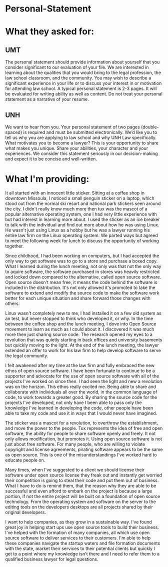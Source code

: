 # Personal-Statement

# What they asked for:

## UMT
The personal statement should provide information about yourself that you consider significant to our evaluation of your file. We are interested in learning about the qualities that you would bring to the legal profession, the law school classroom, and the community. You may wish to describe a significant experience in your life or to discuss your interest in or motivation for attending law school. A typical personal statement is 2-3 pages. It will be evaluated for writing ability as well as content. Do not treat your personal statement as a narrative of your resume.

## UNH
We want to hear from you. Your personal statement of two pages (double-spaced) is required and must be submitted electronically. We’d like you to tell us why you are applying to law school and why UNH Law specifically. What motivates you to become a lawyer? This is your opportunity to share what makes you unique. Share your abilities, your character and your experiences. We consider this statement seriously in our decision-making and expect it to be concise and well-written.

# What I'm providing:

It all started with an innocent little sticker. Sitting at a coffee shop in downtown Missoula, I noticed a small penguin sticker on a laptop, which stood out from the normal ski resort and national park stickers seen around the city. I didn't really know much more then tux was the mascot of a popular alternative operating system, one I had very little experience with but had interest in learning more about. I used the sticker as an ice breaker to talk with the individual and find out more about how he was using Linux. He wasn't just using Linux as a hobby but he was a lawyer running his entire law firm on the Linux operating system. We parted ways but agreed to meet the following week for lunch to discuss the opportunity of working together.

Since childhood, I had been working on computers, but I had accepted the only way to get software was to go to a store and purchase a boxed copy. What I learned during the lunch meeting, not only was that not the only way to aquire software, the software purchased in stores was heavily restricted and locked down compared to the alternative, called open source software. Open source doesn't mean free, it means the code behind the software is included in the distribution. It's not only allowed it's promoted to take the software to extend and modify the source code to make the software work better for each unique situation and share forward those changes with others. 

Linux wasn't completely new to me, I had installed it on a few old system as an test, but never stopped to think who developed it, or why. In the time between the coffee shop and the lunch meeting, I dove into Open Source movement to learn as much as I could about it. I discovered it was much more then just sharing source code. The research opened my eyes to a revolution that was quietly starting in back offices and university basements but quickly moving to the light. At the end of the lunch meeting, the lawyer extended an offer to work for his law firm to help develop software to serve the legal community.

I felt awakened after my time at the law firm and fully embraced the new ethos of open source software. I have been fortunate to continue to be a supporter and advocate for the use of open source software with all of the projects I've worked on since then. I had seen the light and new a revolution was on the horizon. This ethos really excited me. Being able to share and collaborate with individuals all over the world, in the common language of code, to work towards a greater good. By sharing the source code for the projects I've developed, not only have I been able to pass only the knowledge I've learned in developing the code, other people have been able to take my code and use it in ways that I would never have imagined.

The sticker was a mascot for a revolution, to overthrow the establishment, and move the power to the people. Tux represents the idea of free and open software, the ability for people to share software openly and freely.  It not only allows modification, but promotes it. Using open source software is not just about free software. For many people, who are willing to violate copyright and license agreements, pirating software appears to be the same as open source. This is one of the misunderstandings I've worked hard to educate people on. 

Many times, when I've suggested to a client we should license their software under open source license they freak out and instantly get worried their competition is going to steal their code and put them out of business. What I have to do is remind them, that the reason why they are able to be successful and even afford to embark on the project is because a large portion, if not the entire project will be built on a foundation of open source technology. From the operating system and software on the server to the editing tools on the developers desktops are all projects shared by their original developers. 

I want to help companies, as they grow in a sustainable way. I've found great joy in helping start ups use open source tools to build their business. I've helped with the formation of many companies, all which use open source software to deliver services to their customers. I'm able to help these companies navigate the startup waters and file formation documents with the state, market their services to their potential clients but quickly I get to a point where my knowledge isn't there and I need to refer them to a qualified business lawyer for legal questions. 






